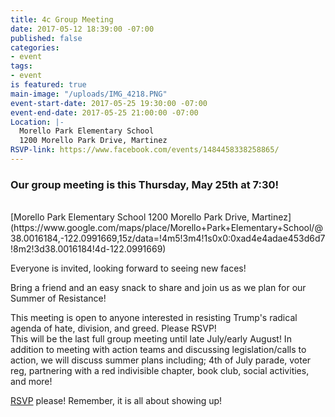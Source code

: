 ```yaml
---
title: 4c Group Meeting
date: 2017-05-12 18:39:00 -07:00
published: false
categories:
- event
tags:
- event
is featured: true
main-image: "/uploads/IMG_4218.PNG"
event-start-date: 2017-05-25 19:30:00 -07:00
event-end-date: 2017-05-25 21:00:00 -07:00
Location: |-
  Morello Park Elementary School
  1200 Morello Park Drive, Martinez
RSVP-link: https://www.facebook.com/events/1484458338258865/
---
```


### Our group meeting is this Thursday, May 25th at 7:30!
<br> 
[Morello Park Elementary School 1200 Morello Park Drive, Martinez](https://www.google.com/maps/place/Morello+Park+Elementary+School/@38.0016184,-122.0991669,15z/data=!4m5!3m4!1s0x0:0xad4e4adae453d6d7!8m2!3d38.0016184!4d-122.0991669)

Everyone is invited, looking forward to seeing new faces!
<br>

Bring a friend and an easy snack to share and join us as we plan for our Summer of Resistance! 
<br>

This meeting is open to anyone interested in resisting Trump's radical agenda of hate, division, and greed. Please RSVP!
<br>
This will be the last full group meeting until late July/early August! In addition to meeting with action teams and discussing legislation/calls to action, we will discuss summer plans including; 4th of July parade, voter reg, partnering with a red indivisible chapter, book club, social activities, and more!

[RSVP](https://www.facebook.com/events/1484458338258865/?acontext=%7B%22ref%22%3A%22106%22%2C%22action_history%22%3A%22null%22%7D) please! Remember, it is all about showing up!
